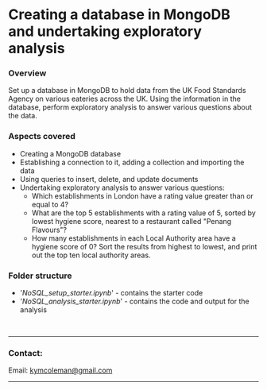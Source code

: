 # Creating a database in MongoDB and undertaking exploratory analysis

 ### **Overview**
Set up a database in MongoDB to hold data from the UK Food Standards Agency on various eateries across the UK.  Using the information in the database, perform exploratory analysis to answer various questions about the data.

### **Aspects covered**
- Creating a MongoDB database
- Establishing a connection to it, adding a collection and importing the data
- Using queries to insert, delete, and update documents
- Undertaking exploratory analysis to answer various questions:
  - Which establishments in London have a rating value greater than or equal to 4?
  - What are the top 5 establishments with a rating value of 5, sorted by lowest hygiene score, nearest to a restaurant called "Penang Flavours"?
  - How many establishments in each Local Authority area have a hygiene score of 0? Sort the results from highest to lowest, and print out the top ten local authority areas.

### **Folder structure**
- '*NoSQL_setup_starter.ipynb*' - contains the starter code
- '*NoSQL_analysis_starter.ipynb*' - contains the code and output for the analysis

<br>

---

### **Contact:**
Email: kymcoleman@gmail.com

---